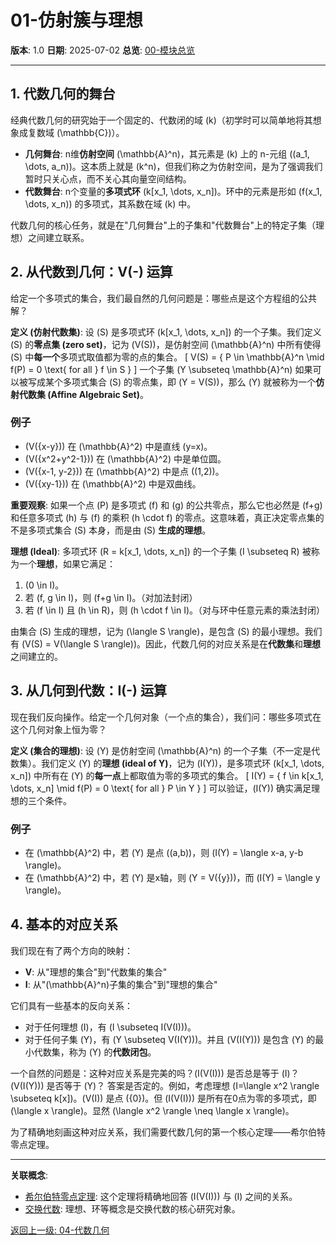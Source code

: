 # 01-仿射簇与理想

**版本**: 1.0
**日期**: 2025-07-02
**总览**: [00-模块总览](./00-模块总览.md)

---

## 1. 代数几何的舞台

经典代数几何的研究始于一个固定的、代数闭的域 \(k\)（初学时可以简单地将其想象成复数域 \(\mathbb{C}\)）。

- **几何舞台**: n维**仿射空间** \(\mathbb{A}^n\)，其元素是 \(k\) 上的 n-元组 \((a_1, \dots, a_n)\)。这本质上就是 \(k^n\)，但我们称之为仿射空间，是为了强调我们暂时只关心点，而不关心其向量空间结构。
- **代数舞台**: n个变量的**多项式环** \(k[x_1, \dots, x_n]\)。环中的元素是形如 \(f(x_1, \dots, x_n)\) 的多项式，其系数在域 \(k\) 中。

代数几何的核心任务，就是在"几何舞台"上的子集和"代数舞台"上的特定子集（理想）之间建立联系。

## 2. 从代数到几何：V(-) 运算

给定一个多项式的集合，我们最自然的几何问题是：哪些点是这个方程组的公共解？

**定义 (仿射代数集)**:
设 \(S\) 是多项式环 \(k[x_1, \dots, x_n]\) 的一个子集。我们定义 \(S\) 的**零点集 (zero set)**，记为 \(V(S)\)，是仿射空间 \(\mathbb{A}^n\) 中所有使得 \(S\) 中**每一个**多项式取值都为零的点的集合。
\[ V(S) = \{ P \in \mathbb{A}^n \mid f(P) = 0 \text{ for all } f \in S \} \]
一个子集 \(Y \subseteq \mathbb{A}^n\) 如果可以被写成某个多项式集合 \(S\) 的零点集，即 \(Y = V(S)\)，那么 \(Y\) 就被称为一个**仿射代数集 (Affine Algebraic Set)**。

### 例子

- \(V(\{x-y\})\) 在 \(\mathbb{A}^2\) 中是直线 \(y=x\)。
- \(V(\{x^2+y^2-1\})\) 在 \(\mathbb{A}^2\) 中是单位圆。
- \(V(\{x-1, y-2\})\) 在 \(\mathbb{A}^2\) 中是点 \((1,2)\)。
- \(V(\{xy-1\})\) 在 \(\mathbb{A}^2\) 中是双曲线。

**重要观察**: 如果一个点 \(P\) 是多项式 \(f\) 和 \(g\) 的公共零点，那么它也必然是 \(f+g\) 和任意多项式 \(h\) 与 \(f\) 的乘积 \(h \cdot f\) 的零点。这意味着，真正决定零点集的不是多项式集合 \(S\) 本身，而是由 \(S\) **生成的理想**。

**理想 (Ideal)**: 多项式环 \(R = k[x_1, \dots, x_n]\) 的一个子集 \(I \subseteq R\) 被称为一个**理想**，如果它满足：

1. \(0 \in I\)。
2. 若 \(f, g \in I\)，则 \(f+g \in I\)。（对加法封闭）
3. 若 \(f \in I\) 且 \(h \in R\)，则 \(h \cdot f \in I\)。（对与环中任意元素的乘法封闭）

由集合 \(S\) 生成的理想，记为 \(\langle S \rangle\)，是包含 \(S\) 的最小理想。我们有 \(V(S) = V(\langle S \rangle)\)。因此，代数几何的对应关系是在**代数集**和**理想**之间建立的。

## 3. 从几何到代数：I(-) 运算

现在我们反向操作。给定一个几何对象（一个点的集合），我们问：哪些多项式在这个几何对象上恒为零？

**定义 (集合的理想)**:
设 \(Y\) 是仿射空间 \(\mathbb{A}^n\) 的一个子集（不一定是代数集）。我们定义 \(Y\) 的**理想 (ideal of Y)**，记为 \(I(Y)\)，是多项式环 \(k[x_1, \dots, x_n]\) 中所有在 \(Y\) 的**每一点**上都取值为零的多项式的集合。
\[ I(Y) = \{ f \in k[x_1, \dots, x_n] \mid f(P) = 0 \text{ for all } P \in Y \} \]
可以验证，\(I(Y)\) 确实满足理想的三个条件。

### 例子

- 在 \(\mathbb{A}^2\) 中，若 \(Y\) 是点 \((a,b)\)，则 \(I(Y) = \langle x-a, y-b \rangle\)。
- 在 \(\mathbb{A}^2\) 中，若 \(Y\) 是x轴，则 \(Y = V(\{y\})\)，而 \(I(Y) = \langle y \rangle\)。

## 4. 基本的对应关系

我们现在有了两个方向的映射：

- **V**: 从"理想的集合"到"代数集的集合"
- **I**: 从"\(\mathbb{A}^n\)子集的集合"到"理想的集合"

它们具有一些基本的反向关系：

- 对于任何理想 \(I\)，有 \(I \subseteq I(V(I))\)。
- 对于任何子集 \(Y\)，有 \(Y \subseteq V(I(Y))\)。并且 \(V(I(Y))\) 是包含 \(Y\) 的最小代数集，称为 \(Y\) 的**代数闭包**。

一个自然的问题是：这种对应关系是完美的吗？\(I(V(I))\) 是否总是等于 \(I\)？\(V(I(Y))\) 是否等于 \(Y\)？
答案是否定的。例如，考虑理想 \(I=\langle x^2 \rangle \subseteq k[x]\)。\(V(I)\) 是点 \(\{0\}\)。但 \(I(V(I))\) 是所有在0点为零的多项式，即 \(\langle x \rangle\)。显然 \(\langle x^2 \rangle \neq \langle x \rangle\)。

为了精确地刻画这种对应关系，我们需要代数几何的第一个核心定理——希尔伯特零点定理。

---
**关联概念**:

- [希尔伯特零点定理](./02-希尔伯特零点定理.md): 这个定理将精确地回答 \(I(V(I))\) 与 \(I\) 之间的关系。
- [交换代数](../03-代数结构与理论/00-代数结构与理论总览.md): 理想、环等概念是交换代数的核心研究对象。

[返回上一级: 04-代数几何](./00-模块总览.md)
